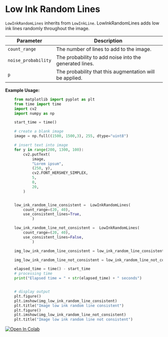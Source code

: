 # Low Ink Random Lines

`LowInkRandomLines` inherits from `LowInkLine`. LowInkRandomLines adds low ink lines randomly throughout the image.


| Parameter           | Description                                             |
|---------------------|---------------------------------------------------------|
| `count_range`       | The number of lines to add to the image.                |
| `noise_probability` | The probability to add noise into the generated lines.  |
| `p`                 | The probability that this augmentation will be applied. |


**Example Usage:**
```python
    from matplotlib import pyplot as plt
    from time import time
    import cv2
    import numpy as np

    start_time = time()

    # create a blank image
    image = np.full((1500, 1500,3), 255, dtype="uint8")

    # insert text into image
    for y in range(200, 1300, 100):
        cv2.putText(
            image,
            "Lorem ipsum",
            (250, y),
            cv2.FONT_HERSHEY_SIMPLEX,
            5,
            0,
            20,
        )


    low_ink_random_line_consistent =  LowInkRandomLines(
        count_range=(20, 40),
        use_consistent_lines=True,
            )

    low_ink_random_line_not_consistent =  LowInkRandomLines(
        count_range=(20, 40),
        use_consistent_lines=False,
            )

    img_low_ink_random_line_consistent = low_ink_random_line_consistent(image)

    img_low_ink_random_line_not_consistent = low_ink_random_line_not_consistent(image)

    elapsed_time = time() - start_time
    # processing time
    print("Elapsed time = " + str(elapsed_time) + " seconds")


    # display output
    plt.figure()
    plt.imshow(img_low_ink_random_line_consistent)
    plt.title("Image low ink random line consistent")
    plt.figure()
    plt.imshow(img_low_ink_random_line_not_consistent)
    plt.title("Image low ink random line not consistent")
```

[![Open In Colab](https://colab.research.google.com/assets/colab-badge.svg)](https://colab.research.google.com/drive/1_FX-m7jtfdkucpGL1Ei3Mk_P-mi6DtDq?usp=sharing)
